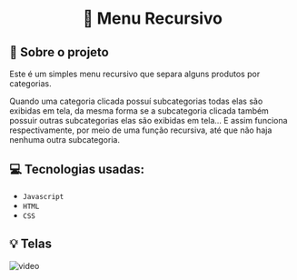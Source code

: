 <h1 align="center">
  🔽 Menu Recursivo
</h1>


## :rocket: Sobre o projeto

Este é um simples menu recursivo que separa alguns produtos por categorias. 

Quando uma categoria clicada possuí subcategorias todas elas são exibidas em tela, da mesma forma se a subcategoria clicada também possuir outras subcategorias elas são exibidas em tela... E assim funciona respectivamente, por meio de uma função recursiva, até que não haja nenhuma outra subcategoria. 


## :computer: Tecnologias usadas:

- `Javascript`
- `HTML`
- `CSS`


## :bulb: Telas

![video](https://user-images.githubusercontent.com/23708544/89109686-d6b9e780-d419-11ea-80a4-61be0fd7cb08.gif)
